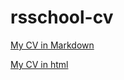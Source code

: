# rsschool-cv

[My CV in Markdown](https://github.com/tikhonmoskvin039/rsschool-cv/blob/rsschool-cv-html/cv.md)

[My CV in html](https://dreamy-engelbart-2b24f2.netlify.app/)
